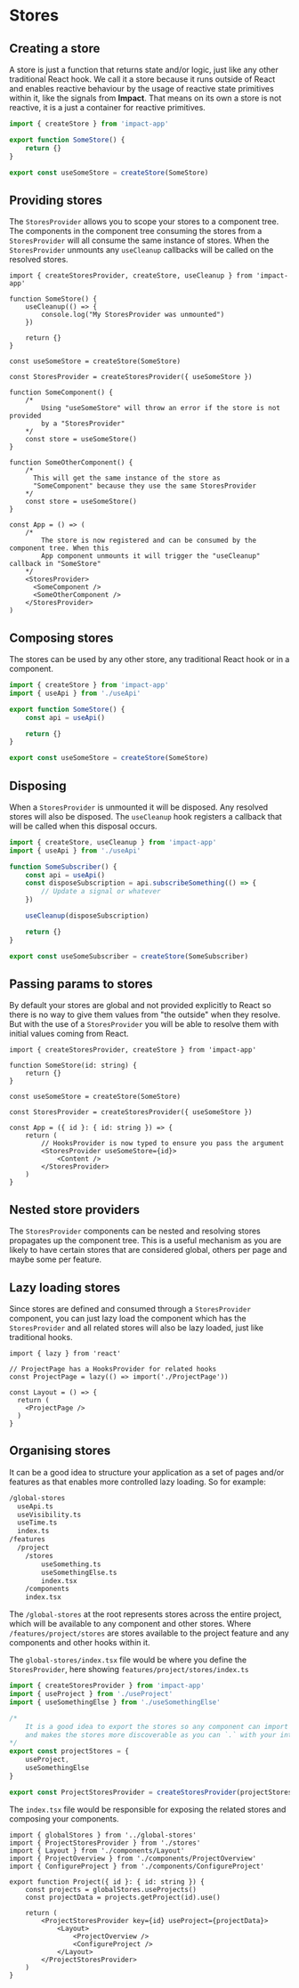 # Stores

## Creating a store

A store is just a function that returns state and/or logic, just like any other traditional React hook. We call it a store because it runs outside of React and enables reactive behaviour by the usage of reactive state primitives within it, like the signals from **Impact**. That means on its own a store is not reactive, it is a just a container for reactive primitives.

```ts
import { createStore } from 'impact-app'

export function SomeStore() { 
    return {}
}

export const useSomeStore = createStore(SomeStore)
```

## Providing stores

The `StoresProvider` allows you to scope your stores to a component tree. The components in the component tree consuming the stores from a `StoresProvider` will all consume the same instance of stores. When the `StoresProvider` unmounts any `useCleanup` callbacks will be called on the resolved stores.

```tsx
import { createStoresProvider, createStore, useCleanup } from 'impact-app'

function SomeStore() {
    useCleanup(() => {
        console.log("My StoresProvider was unmounted")
    })

    return {}
}

const useSomeStore = createStore(SomeStore)

const StoresProvider = createStoresProvider({ useSomeStore })

function SomeComponent() {
    /*
        Using "useSomeStore" will throw an error if the store is not provided
        by a "StoresProvider"
    */
    const store = useSomeStore()
}

function SomeOtherComponent() {
    /* 
      This will get the same instance of the store as
      "SomeComponent" because they use the same StoresProvider
    */
    const store = useSomeStore()
}

const App = () => (
    /*
        The store is now registered and can be consumed by the component tree. When this
        App component unmounts it will trigger the "useCleanup" callback in "SomeStore"
    */
    <StoresProvider>
      <SomeComponent />
      <SomeOtherComponent />
    </StoresProvider>
)
```


## Composing stores

The stores can be used by any other store, any traditional React hook or in a component.

```ts
import { createStore } from 'impact-app'
import { useApi } from './useApi'

export function SomeStore() {
    const api = useApi()

    return {}
}

export const useSomeStore = createStore(SomeStore)
```

## Disposing

When a `StoresProvider` is unmounted it will be disposed. Any resolved stores will also be disposed. The `useCleanup` hook registers a callback that will be called when this disposal occurs.

```ts
import { createStore, useCleanup } from 'impact-app'
import { useApi } from './useApi'

function SomeSubscriber() {
    const api = useApi()
    const disposeSubscription = api.subscribeSomething(() => {
        // Update a signal or whatever    
    })

    useCleanup(disposeSubscription)

    return {}
}

export const useSomeSubscriber = createStore(SomeSubscriber)
```

## Passing params to stores

By default your stores are global and not provided explicitly to React so there is no way to give them values from "the outside" when they resolve. But with the use of a `StoresProvider` you will be able to resolve them with initial values coming from React.

```tsx
import { createStoresProvider, createStore } from 'impact-app'

function SomeStore(id: string) {
    return {}
}

const useSomeStore = createStore(SomeStore)

const StoresProvider = createStoresProvider({ useSomeStore })

const App = ({ id }: { id: string }) => {
    return (
        // HooksProvider is now typed to ensure you pass the argument
        <StoresProvider useSomeStore={id}>
            <Content />
        </StoresProvider>
    )
}
```

## Nested store providers

The `StoresProvider` components can be nested and resolving stores propagates up the component tree. This is a useful mechanism as you are likely to have certain stores that are considered global, others per page and maybe some per feature.

## Lazy loading stores

Since stores are defined and consumed through a `StoresProvider` component, you can just lazy load the component which has the `StoresProvider` and all related stores will also be lazy loaded, just like traditional hooks.

```tsx
import { lazy } from 'react'

// ProjectPage has a HooksProvider for related hooks
const ProjectPage = lazy(() => import('./ProjectPage'))

const Layout = () => {
  return (
    <ProjectPage />
  )
}
```

## Organising stores

It can be a good idea to structure your application as a set of pages and/or features as that enables more controlled lazy loading. So for example:

```bash
/global-stores
  useApi.ts
  useVisibility.ts
  useTime.ts
  index.ts
/features
  /project
    /stores
        useSomething.ts
        useSomethingElse.ts
        index.tsx
    /components
    index.tsx
```

The `/global-stores` at the root represents stores across the entire project, which will be available to any component and other stores. Where `/features/project/stores` are stores available to the project feature and any components and other hooks within it.

The `global-stores/index.tsx` file would be where you define the `StoresProvider`, here showing `features/project/stores/index.ts`

```ts 
import { createStoresProvider } from 'impact-app'
import { useProject } from './useProject'
import { useSomethingElse } from './useSomethingElse'

/*
    It is a good idea to export the stores so any component can import a single "projectStores". This reduces number of imports
    and makes the stores more discoverable as you can `.` with your intellisense to find all stores for a certain page/feature etc.
*/
export const projectStores = {
    useProject,
    useSomethingElse
}

export const ProjectStoresProvider = createStoresProvider(projectStores)
```

The `index.tsx` file would be responsible for exposing the related stores and composing your components.

```tsx
import { globalStores } from '../global-stores'
import { ProjectStoresProvider } from './stores'
import { Layout } from './components/Layout'
import { ProjectOverview } from './components/ProjectOverview'
import { ConfigureProject } from './components/ConfigureProject'

export function Project({ id }: { id: string }) {
    const projects = globalStores.useProjects()
    const projectData = projects.getProject(id).use()

    return (
        <ProjectStoresProvider key={id} useProject={projectData}>
            <Layout>
                <ProjectOverview />
                <ConfigureProject />
            </Layout>
        </ProjectStoresProvider>
    )
}
```


